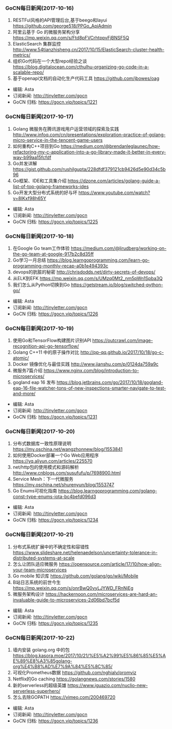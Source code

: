 ### GoCN每日新闻(2017-10-16)

1. RESTFul风格的API管理后台,基于beego和layui https://github.com/george518/PPGo_ApiAdmin
2. 阿里云基于 Go 的微服务架构分享 https://mp.weixin.qq.com/s/Ftd8pFVCrhtppvFjBNSF5Q
3. ElasticSearch 集群监控 http://www.54tianzhisheng.cn/2017/10/15/ElasticSearch-cluster-health-metrics/
4. 组织Go代码在一个大型repo经验之谈 https://blog.digitalocean.com/cthulhu-organizing-go-code-in-a-scalable-repo/
5. 基于openapi文档的自动化生产代码工具 https://github.com/jbowes/oag

* 编辑: Asta
* 订阅新闻: http://tinyletter.com/gocn
* GoCN 归档: https://gocn.vip/topics/1221

### GoCN每日新闻(2017-10-17)

1. Golang 微服务在腾讯游戏用户运营领域的探索及实践 http://www.infoq.com/cn/presentations/exploration-practice-of-golang-micro-service-in-the-tencent-game-users
2. 如何重构C++项目到Go https://medium.com/@brendanleglaunec/how-refactoring-my-c-application-into-a-go-library-made-it-better-in-every-way-b99aa15fcfdf
3. Go并发详解 https://gist.github.com/rushilgupta/228dfdf379121cb9426d5e90d34c5b96
4. Go框架、IDE和工具集介绍 https://dzone.com/articles/golang-guide-a-list-of-top-golang-frameworks-ides
5. Go开发大型分布式系统的好与坏 https://www.youtube.com/watch?v=8IKxf98h65Y

* 编辑: Asta
* 订阅新闻: http://tinyletter.com/gocn
* GoCN 归档: https://gocn.vip/topics/1225

### GoCN每日新闻(2017-10-18)

1. 在Google Go team工作体验 https://medium.com/@ljrudberg/working-on-the-go-team-at-google-917b2c8d35ff
2. Go学习一月总结 https://blog.learngoprogramming.com/learn-go-programming-monthly-recap-a0b1e494393c
3. devops的肮脏的秘密 http://chrisdodds.net/dirty-secrets-of-devops/
4. 从ELK到EFK https://mp.weixin.qq.com/s/UMzq0Mt2_nm5pWn1Spba3Q
5. 我们怎么从Python切换到Go https://getstream.io/blog/switched-python-go/

* 编辑: Asta
* 订阅新闻: http://tinyletter.com/gocn
* GoCN 归档: https://gocn.vip/topics/1226

### GoCN每日新闻(2017-10-19)

1. 使用Go和TensorFlow构建图片识别API https://outcrawl.com/image-recognition-api-go-tensorflow/
2. Golang C++11 中的原子操作对比 http://pp-qq.github.io/2017/10/18/go-c-atomic/
3. Docker 镜像优化与最佳实践 http://www.jianshu.com/p/0124da759a9c
4. 微服务7篇介绍 https://www.nginx.com/blog/introduction-to-microservices/
5. gogland eap 16 发布 https://blog.jetbrains.com/go/2017/10/18/gogland-eap-16-file-watcher-tons-of-new-inspections-smarter-navigate-to-test-and-more/

* 编辑: Asta
* 订阅新闻: http://tinyletter.com/gocn
* GoCN 归档: https://gocn.vip/topics/1231

### GoCN每日新闻(2017-10-20)

1. 分布式数据库一致性原理说明 https://my.oschina.net/wangzhonnew/blog/1553841
2. 如何使用Docker部署一个Go Web应用程序 https://yq.aliyun.com/articles/225570
3. net/http包的使用模式和源码解析 http://www.cnblogs.com/susufufu/p/7698900.html
4. Service Mesh：下一代微服务 https://my.oschina.net/shurenyun/blog/1553747
5. Go Enums可视化指南 https://blog.learngoprogramming.com/golang-const-type-enums-iota-bc4befd096d3

* 编辑: Asta
* 订阅新闻: http://tinyletter.com/gocn
* GoCN 归档: https://gocn.vip/topics/1234

### GoCN每日新闻(2017-10-21)

1. 分布式系统扩展中的不确定性和容错性 https://www.slideshare.net/helenaedelson/uncertainty-tolerance-in-distributed-systems-at-scale
2. 怎么让团队适应微服务 https://opensource.com/article/17/10/how-align-your-team-microservices
3. Go mobile 知识库 https://github.com/golang/go/wiki/Mobile
4. B站日志系统的前世今生 https://mp.weixin.qq.com/s/onrBwQ0vyLJYWD_FRnNjEg
5. 微服务架构设计 https://hackernoon.com/microservices-are-hard-an-invaluable-guide-to-microservices-2d06bd7bcf5d

* 编辑: Asta
* 订阅新闻: http://tinyletter.com/gocn
* GoCN 归档: https://gocn.vip/topics/1235

### GoCN每日新闻(2017-10-22)

1. 墙内安装 golang.org 中的包 https://blog.kasora.moe/2017/10/21/%E5%A2%99%E5%86%85%E5%AE%89%E8%A3%85golang-org%E4%B8%AD%E7%9A%84%E5%8C%85/
2. 可视化Prometheus数据 https://github.com/nghialv/promviz
3. Netflix的Go caching https://golangnews.com/stories/1580
4. 新的serverless的超级英雄 https://www.iguazio.com/nuclio-new-serverless-superhero/
5. 怎么去除GOPATH https://vimeo.com/200469720

* 编辑: Asta
* 订阅新闻: http://tinyletter.com/gocn
* GoCN 归档: https://gocn.vip/topics/1236